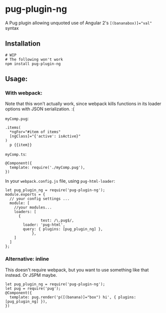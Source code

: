 # pug-plugin-ng
A Pug plugin allowing unquoted use of Angular 2's `[(bananabox)]="val"` syntax

## Installation

```
# WIP
# The following won't work
npm install pug-plugin-ng
```

## Usage:

### With webpack:

Note that this won't actually work, since webpack kills functions in its loader options with JSON serialization. :(

`myComp.pug`:
```
.items(
  *ngFor="#item of items"
  [ngClass]="{'active': isActive}"
)
  p {{item}}
```

`myComp.ts`:
```
@Component({
  template: require('./myComp.pug'),
})
```

In your `webpack.config.js` file, using `pug-html-loader`:
```
let pug_plugin_ng = require('pug-plugin-ng');
module.exports = {
  // your config settings ...
  module: [
    //your modules...
    loaders: [
      {
				test: /\.pug$/,
        loader: 'pug-html',
        query: { plugins: [pug_plugin_ng] },
			},
    ]
  ]
};
```

### Alternative: inline
This doesn't require webpack, but you want to use something like that instead. Or JSPM maybe.
```
let pug_plugin_ng = require('pug-plugin-ng');
let pug = require('pug');
@Component({
  template: pug.render('p([(banana)]="box") hi', { plugins: [pug_plugin_ng] }),
})
```
